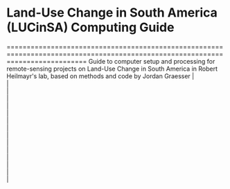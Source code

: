 # Land-Use Change in South America (LUCinSA) Computing Guide
================================================================================================================================
Guide to computer setup and processing for remote-sensing projects on Land-Use Change in South America in Robert Heilmayr's lab, based on methods and code by Jordan Graesser
|    
|  
|  
|  
|  
|  
|  
|  
|  
|  
|  
|  
|  
|  
|  
